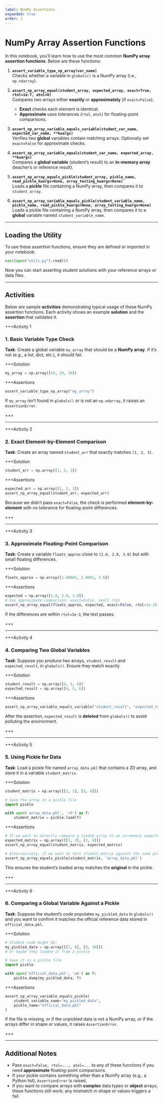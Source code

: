 ```yaml
---
label: NumPy Assertions
expanded: true
order: J
---
```


# NumPy Array Assertion Functions

In this notebook, you’ll learn how to use the most common **NumPy array assertion functions**. Below are these functions:

1. **`assert_variable_type_np_array(var_name)`**  
   Checks whether a variable in `globals()` is a NumPy array (i.e., `np.ndarray`).

2. **`assert_np_array_equal(student_array, expected_array, exact=True, rtol=1e-7, atol=0)`**  
   Compares two arrays either **exactly** or **approximately** (if `exact=False`).  
   - **Exact** checks each element is identical.  
   - **Approximate** uses tolerances (`rtol`, `atol`) for floating-point comparisons.

3. **`assert_np_array_variable_equals_variable(student_var_name, expected_var_name, **kwargs)`**  
   Verifies two **global** variables contain matching arrays. Optionally set `exact=False` for approximate checks.

4. **`assert_np_array_variable_equals(student_var_name, expected_array, **kwargs)`**  
   Compares a **global variable** (student’s result) to an **in-memory array** (teacher’s or reference result).

5. **`assert_np_array_equals_pickle(student_array, pickle_name, read_pickle_kwargs=None, array_testing_kwargs=None)`**  
   Loads a **pickle** file containing a NumPy array, then compares it to `student_array`.

6. **`assert_np_array_variable_equals_pickle(student_variable_name, pickle_name, read_pickle_kwargs=None, array_testing_kwargs=None)`**  
   Loads a pickle file containing a NumPy array, then compares it to a **global** variable named `student_variable_name`.

---

## Loading the Utility

To use these assertion functions, ensure they are defined or imported in your notebook:

``` python
exec(open("utils.py").read())
```

Now you can start asserting student solutions with your reference arrays or data files.

---

## Activities

Below are sample **activities** demonstrating typical usage of these NumPy assertion functions. Each activity shows an example **solution** and the **assertion** that validates it.

+++Activity 1
### 1. Basic Variable Type Check

**Task**: Create a global variable `my_array` that should be a **NumPy array**. If it’s not (e.g., a list, dict, etc.), it should fail.

+++Solution

```python
my_array = np.array([10, 20, 30])
```

+++Assertions

```python
assert_variable_type_np_array("my_array")
```

If `my_array` isn’t found in `globals()` or is not an `np.ndarray`, it raises an `AssertionError`.

+++

---

+++Activity 2
### 2. Exact Element-by-Element Comparison

**Task**: Create an array named `student_arr` that exactly matches `[1, 2, 3]`.

+++Solution

```python
student_arr = np.array([1, 2, 3])
```

+++Assertions

```python
expected_arr = np.array([1, 2, 3])
assert_np_array_equal(student_arr, expected_arr)
```

Because we didn’t pass `exact=False`, the check is performed **element-by-element** with no tolerance for floating-point differences.

+++

---

+++Activity 3
### 3. Approximate Floating-Point Comparison

**Task**: Create a variable `floats_approx` close to `[1.0, 2.0, 3.0]` but with small floating differences.

+++Solution

```python
floats_approx = np.array([1.00001, 2.0001, 3.0])
```

+++Assertions

```python
expected = np.array([1.0, 2.0, 3.0])
# Use approximate comparison: exact=False, small rtol
assert_np_array_equal(floats_approx, expected, exact=False, rtol=1e-3)
```

If the differences are within `rtol=1e-3`, the test passes.

+++

---

+++Activity 4
### 4. Comparing Two Global Variables

**Task**: Suppose you produce two arrays, `student_result` and `expected_result`, in `globals()`. Ensure they match exactly.

+++Solution

```python
student_result = np.array([4, 5, 6])
expected_result = np.array([4, 5, 6])
```

+++Assertions

```python
assert_np_array_variable_equals_variable("student_result", "expected_result")
```

After the assertion, `expected_result` is **deleted** from `globals()` to avoid polluting the environment.

+++

---

+++Activity 5
### 5. Using Pickle for Data

**Task**: Load a pickle file named `array_data.pkl` that contains a 2D array, and store it in a variable `student_matrix`.

+++Solution

```python
student_matrix = np.array([[1, 2], [3, 4]])
```

```python
# Save the array in a pickle file
import pickle

with open('array_data.pkl', 'rb') as f:
    student_matrix = pickle.load(f)
```

+++Assertions

```python
# If we want to directly compare a loaded array to an in-memory expected array:
expected_matrix = np.array([[1, 2], [3, 4]])
assert_np_array_equal(student_matrix, expected_matrix)

# Alternatively, if we want to test student_matrix against the same pickle file:
assert_np_array_equals_pickle(student_matrix, 'array_data.pkl')
```

This ensures the student’s loaded array matches the **original** in the pickle.

+++

---

+++Activity 6
### 6. Comparing a Global Variable Against a Pickle

**Task**: Suppose the student’s code populates `my_pickled_data` in `globals()` and you want to confirm it matches the official reference data stored in `official_data.pkl`.

+++Solution

```python
# Student code might do:
my_pickled_data = np.array([[7, 8], [9, 10]])
# or maybe they loaded it from a pickle
```

```python
# Save it in a pickle file
import pickle

with open('official_data.pkl', 'wb') as f:
    pickle.dump(my_pickled_data, f)
```

+++Assertions

```python
assert_np_array_variable_equals_pickle(
    student_variable_name="my_pickled_data",
    pickle_name="official_data.pkl"
)
```

If the file is missing, or if the unpickled data is not a NumPy array, or if the arrays differ in shape or values, it raises `AssertionError`.

+++

---

## Additional Notes

- Pass `exact=False, rtol=..., atol=...` to any of these functions if you need **approximate** floating-point comparisons.
- If your pickle contains something other than a NumPy array (e.g., a Python list), `AssertionError` is raised.
- If you want to compare arrays with **complex** data types or **object** arrays, these functions still work; any mismatch in shape or values triggers a fail.